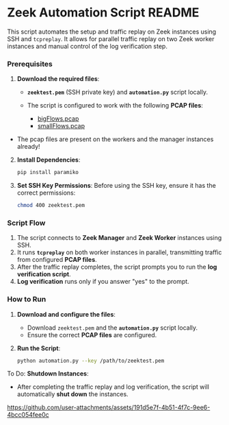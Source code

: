 # Zeek Automation Script README

This script automates the setup and traffic replay on Zeek instances using SSH and `tcpreplay`. It allows for parallel traffic replay on two Zeek worker instances and manual control of the log verification step.

### Prerequisites

1. **Download the required files**:

   * **`zeektest.pem`** (SSH private key) and **`automation.py`** script locally.
   * The script is configured to work with the following **PCAP files**:

     * [bigFlows.pcap](https://s3.amazonaws.com/tcpreplay-pcap-files/bigFlows.pcap)
     * [smallFlows.pcap](https://s3.amazonaws.com/tcpreplay-pcap-files/smallFlows.pcap)

  * The pcap files are present on the workers and the manager instances already!
2. **Install Dependencies**:

   ```bash
   pip install paramiko
   ```

3. **Set SSH Key Permissions**:
   Before using the SSH key, ensure it has the correct permissions:

   ```bash
   chmod 400 zeektest.pem
   ```

### Script Flow

1. The script connects to **Zeek Manager** and **Zeek Worker** instances using SSH.
2. It runs **`tcpreplay`** on both worker instances in parallel, transmitting traffic from configured **PCAP files**.
3. After the traffic replay completes, the script prompts you to run the **log verification script**.
4. **Log verification** runs only if you answer "yes" to the prompt.


### How to Run

1. **Download and configure the files**:

   * Download `zeektest.pem` and the **`automation.py`** script locally.
   * Ensure the correct **PCAP files** are configured.

2. **Run the Script**:

   ```bash
   python automation.py --key /path/to/zeektest.pem
   ```

To Do: **Shutdown Instances**:

   * After completing the traffic replay and log verification, the script will automatically **shut down** the instances.



https://github.com/user-attachments/assets/191d5e7f-4b51-4f7c-9ee6-4bcc054fee0c


